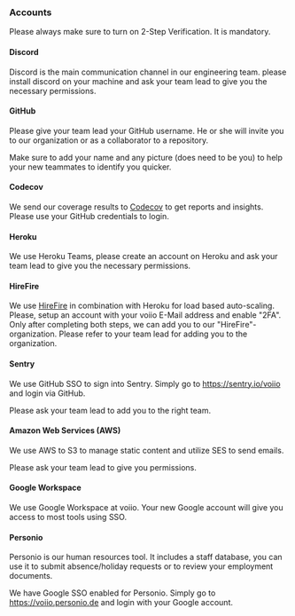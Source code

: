 ### Accounts

Please always make sure to turn on 2-Step Verification. It is mandatory.

#### Discord

Discord is the main communication channel in our engineering team. please install discord on your machine and ask your team lead to give you the necessary permissions.

#### GitHub

Please give your team lead your GitHub username. He or she will invite you to our organization or as a collaborator to a repository.

Make sure to add your name and any picture (does need to be you) to help your new teammates to identify you quicker.

#### Codecov

We send our coverage results to [Codecov][codecov] to get reports
and insights.
Please use your GitHub credentials to login.

[codecov]: https://about.codecov.io/

#### Heroku

We use Heroku Teams, please create an account on Heroku and ask your team lead to give you the necessary permissions.

#### HireFire

We use [HireFire][hirefire] in combination with Heroku for load based auto-scaling.
Please, setup an account with your voiio E-Mail address and enable "2FA".
Only after completing both steps, we can add you to our "HireFire"-organization. Please refer to your team lead for adding you to the organization.

[hirefire]: https://hirefire.io/

#### Sentry

We use GitHub SSO to sign into Sentry. Simply go to https://sentry.io/voiio and login via GitHub.

Please ask your team lead to add you to the right team.

#### Amazon Web Services (AWS)

We use AWS to S3 to manage static content and utilize SES to send emails.

Please ask your team lead to give you permissions.

#### Google Workspace

We use Google Workspace at voiio. Your new Google account will give you access to most tools using SSO.

#### Personio

Personio is our human resources tool. It includes a staff database, you can use it to submit absence/holiday requests or to review your employment documents.

We have Google SSO enabled for Personio. Simply go to https://voiio.personio.de and login with your Google account.
